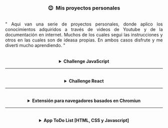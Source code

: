 <h3 align='center'> 😊 &nbsp;Mis proyectos personales</h3>
<br />
<div style="display: flex; flex-direction: row; justify-content: space-evenly; text-align:justify">
" Aqui van una serie de proyectos personales, donde aplico los conocimientos adquiridos a través de videos de Youtube y de la documentación en internet. Muchos de los cuales segui las instrucciones y otros en las cuales son de ideasa propias. En ambos casos disfrute y me diverti mucho aprendiendo. "
</div>
<br />
<br />
<details><summary align='center'><b>Challenge JavaScript</b></summary>
<p></p>
<p style="display: flex; flex-direction: row; justify-content: space-evenly; text-align:justify">
Son preguntas de opciones múltiples, desde lo más básico a lo avanzado. Las respuestas se encuentran en las secciones contraídas debajo de las preguntas, simplemente haz clic en ellas para expandir…
</p>
<br />
<div align='center'>

<a href='https://github.com/Kapelu/Challenge-JavaScript' target="_blank"> Link del Proyecto </a>

</div>
</details>

---

<br />
<details><summary align='center'><b>Challenge React</b></summary>
<p></p>
<p style="display: flex; flex-direction: row; justify-content: space-evenly; text-align:justify">
Son algunas de las preguntas más frecuentes en las entrevistas técnicas de React. Desde lo más básico a lo avanzado. Las respuestas se encuentran en las secciones contraídas debajo de las preguntas…
</p>
<br />
<div align='center'>

<a href='https://github.com/Kapelu/Challenge-React' target="_blank"> Link del Proyecto </a>

</div>
</details>

---

<br />
<details><summary align='center'><b>Extensión para navegadores basados en Chromiun</b></summary>
<p></p>
<p style="display: flex; flex-direction: row; justify-content: space-evenly; text-align:justify">
En este tutorial muestro como podemos crear una extensión para navegadores basados en Chromiun. Los guiaré desde lo más básico, como es crear el archivo de manifiesto (JSON), una página emergente o tambien llamada Popup, además de añadir codigo de Javascript para que el usuario pueda interactuar con la extension, y como hacer para activar la extensión en nuestro navegador.

Al existir otros navegadores basados en Chromiun, como Brave, Opera, Microsoft Edge y el mismo Chromiun, esta extension puede funcionar exactamente igual para esos proyectos.
</p>
<br />
<div align='center'>

<a href='https://github.com/Kapelu/primera-extension-chrome' target="_blank"> Link del Proyecto </a>

</div>
</details>

---
<br />
<details><summary align='center'><b>App ToDo List [HTML, CSS y Javascript]</b></summary>
<p></p>
<p style="display: flex; flex-direction: row; justify-content: space-evenly; text-align:justify">

</p>
<br />
<div align='center'>

<a href='https://github.com/Kapelu/ToDo-List' target="_blank"> Link del Proyecto </a>

</div>
</details>
